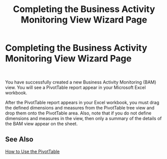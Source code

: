 ﻿---
title: Completing the Business Activity Monitoring View Wizard Page
TOCTitle: Completing the Business Activity Monitoring View Wizard Page
ms:assetid: 3cf3cb07-1ee8-4048-9c3b-676c865192ed
ms:mtpsurl: https://msdn.microsoft.com/library/Aa559705(v=BTS.80)
ms:contentKeyID: 51527440
ms.date: 08/30/2017
mtps_version: v=BTS.80
f1_keywords:
- bts06.bam.workbook.viewwizard.completing
---

# Completing the Business Activity Monitoring View Wizard Page

 

You have successfully created a new Business Activity Monitoring (BAM) view. You will see a PivotTable report appear in your Microsoft Excel workbook.

After the PivotTable report appears in your Excel workbook, you must drag the defined dimensions and measures from the PivotTable tree view and drop them onto the PivotTable area. Also, note that if you do not define dimensions and measures in the view, then only a summary of the details of the BAM view appear on the sheet.

## See Also

[How to Use the PivotTable](https://msdn.microsoft.com/library/aa578091\(v=bts.80\))

